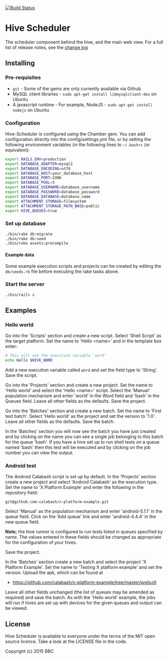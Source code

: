 [![Build Status](https://travis-ci.org/bbc/hive-scheduler.svg?branch=master,osx)](https://travis-ci.org/craigcitro/r-travis)

# Hive Scheduler 

The scheduler component behind the hive, and the main web view. For a full list of release notes, see the [change log](CHANGELOG.md)

## Installing

### Pre-requisites

* `git` - Some of the gems are only currently available via Github
* MySQL client libraries - `sudo apt-get install libmysqlclient-dev` on Ubuntu
* A javascript runtime - For example, NodeJS - `sudo apt-get install nodejs` on Ubuntu

### Configuration

Hive-Scheduler is configured using the Chamber gem. You can add configuration directly
into the config/settings.yml file, or by setting the following environment variables (in 
the following lines to `~/.bashrc` (or equivalent):

```bash
export RAILS_ENV=production
export DATABASE_ADAPTER=mysql2
export DATABASE_ENCODING=utf8
export DATABASE_HOST=your_database_host
export DATABASE_PORT=3306
export DATABASE_POOL=5
export DATABASE_USERNAME=database_username
export DATABASE_PASSWORD=database_password
export DATABASE_DATABASE=database_name
export ATTACHMENT_STORAGE=filesystem
export ATTACHMENT_STORAGE_PATH_BASE=public
export HIVE_QUEUES=true
```

### Set up database

```bash
./bin/rake db:migrate
./bin/rake db:seed
./bin/rake assets:precompile
```

#### Example data

Some example execution scripts and projects can be created by editing the
`db/seeds.rb` file before executing the rake tasks above.

### Start the server

```bash
./bin/rails s
```

## Examples

### Hello world

Go into the 'Scripts' section and create a new script. Select
'Shell Script' as the target platform.
Set the name to 'Hello \<name\>' and in the template box enter:

```bash
# This will use the execution variable 'word'
echo Hello $HIVE_WORD
```

Add a new execution variable called `word` and set the field type to 'String'. Save the script.

Go into the 'Projects' section and create a new project. Set the name to
'Hello world' and select the 'Hello \<name\>' script. Select the
'Manual' population mechanism and enter 'world' in the Word field and 'bash'
in the Queues field. Leave all other fields as the defaults. Save the project.

Go into the 'Batches' section and create a new batch. Set the name to 'First
test batch'. Select 'Hello world' as the project and set the version to '1.0'.
Leave all other fields as the defaults. Save the batch.

In the 'Batches' section you will now see the batch you have just created and
by clicking on the name you can see a single job belonging to this batch for
the queue 'bash'. If you have a hive set up to run shell tests on a queue
named 'bash' then this test will be executed and by clicking on the job number
you can view the output.

### Android test

The Android Calabash script is set up by default. In the 'Projects'
section create a new project and select 'Android Calabash' as the execution
type. Set the name to 'X Platform Example' and enter the following in the 
repository field:
 
```
git@github.com:calabash/x-platform-example.git
```

Select 'Manual' as the population mechanism and enter 'android-5.1.1' in the
queue field. Click on the 'Add queue' link and enter 'android-4.4.4' in the
new queue field.

**Note;** the hive runner is configured to run tests listed
in queues specified by name. The values entered in these fields should be 
changed as appropriate for the configuration of your hives.

Save the project.

In the 'Batches' section create a new batch and select the project 'X Platform
Example'. Set the name to 'Testing X platform example' and set the version.
Upload the apk, which can be found at

* https://github.com/calabash/x-platform-example/tree/master/prebuilt

Leave all other fields unchanged (the list of queues may be amended as required)
and save the batch. As with the 'Hello world' example, the jobs will run if
hives are set up with devices for the given queues and output can be viewed.

## License

Hive Scheduler is available to everyone under the terms of the MIT open source licence.
Take a look at the LICENSE file in the code.

Copyright (c) 2015 BBC
